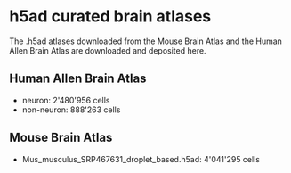 # h5ad curated brain atlases
The .h5ad atlases downloaded from the Mouse Brain Atlas and the Human Allen Brain Atlas are downloaded and deposited here.

## Human Allen Brain Atlas
- neuron: 2'480'956 cells
- non-neuron: 888'263 cells

## Mouse Brain Atlas
- Mus_musculus_SRP467631_droplet_based.h5ad: 4'041'295 cells

